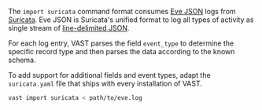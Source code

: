 The `import suricata` command format consumes [Eve
JSON](https://suricata.readthedocs.io/en/latest/output/eve/eve-json-output.html)
logs from [Suricata](https://suricata-ids.org). Eve JSON is Suricata's unified
format to log all types of activity as single stream of [line-delimited
JSON](https://en.wikipedia.org/wiki/JSON_streaming#Line-delimited_JSON).

For each log entry, VAST parses the field `event_type` to determine the
specific record type and then parses the data according to the known schema.

To add support for additional fields and event types, adapt the `suricata.yaml`
file that ships with every installation of VAST.

```bash
vast import suricata < path/to/eve.log
```
